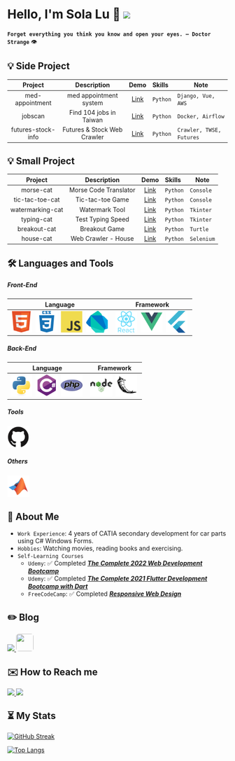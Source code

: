 # Hello, I'm Sola Lu 👋 ![](https://komarev.com/ghpvc/?username=yidti)
**```Forget everything you think you know and open your eyes. – Doctor Strange```** :eye:

## :bulb: Side Project 

| **Project**          |  **Description**            | **Demo**                                             | **Skills**       |**Note**
| :-------------------:|:---------------------------:|:---------------------------------------------------:| :----------------|----------
| med-appointment      | med appointment system      | [Link](https://github.com/Yidti/med-appointment)   | `Python`         | `Django, Vue, AWS`
| jobscan              | Find 104 jobs in Taiwan     | [Link](https://github.com/Yidti/jobscan)            | `Python`         | `Docker, Airflow`
| futures-stock-info   | Futures & Stock Web Crawler | [Link](https://github.com/Yidti/futures-stock-info) | `Python`         | `Crawler, TWSE, Futures`


## :bulb: Small Project 

| **Project**      |  **Description**            | **Demo**                                           | **Skills**       |**Note**
| :---------------:|:---------------------------:|:------------------------------------------------:  | :----------------|----------
| morse-cat        | Morse Code Translator       | [Link](https://github.com/Yidti/morse-cat)         | `Python`         | `Console`
| tic-tac-toe-cat  | Tic-tac-toe Game            | [Link](https://github.com/Yidti/tic-tac-toe-cat)   | `Python`         | `Console`
| watermarking-cat | Watermark Tool              | [Link](https://github.com/Yidti/watermarking-cat)  | `Python`         | `Tkinter`
| typing-cat       | Test Typing Speed           | [Link](https://github.com/Yidti/typing-cat)        | `Python`         | `Tkinter`
| breakout-cat     | Breakout Game               | [Link](https://github.com/Yidti/breakout-cat)      | `Python`         | `Turtle`
| house-cat        | Web Crawler - House         | [Link](https://github.com/Yidti/house-cat)         | `Python`         | `Selenium`


## :hammer_and_wrench: Languages and Tools

##### Front-End
<table border="0">
  <thead>
      <tr>
        <th>Language</th>
        <th>Framework</th>
      </tr>
  </thead>
  <tr>
    <td>
      <img src="https://github.com/devicons/devicon/blob/master/icons/html5/html5-original.svg" title="HTML5" alt="HTML" width="50" height="50"/>&nbsp;
      <img src="https://github.com/devicons/devicon/blob/master/icons/css3/css3-plain-wordmark.svg"  title="CSS3" alt="CSS" width="50" height="50"/>&nbsp;
      <img src="https://github.com/devicons/devicon/blob/master/icons/javascript/javascript-original.svg" title="JavaScript" alt="JavaScript" width="50" height="50"/>&nbsp;
      <img src="https://github.com/devicons/devicon/blob/master/icons/dart/dart-original.svg" title="Dart" alt="Dart" width="50" height="50"/>&nbsp;
    </td>
    <td>
      <img src="https://github.com/devicons/devicon/blob/master/icons/react/react-original-wordmark.svg" title="React" alt="React" width="50" height="50"/>&nbsp;
      <img src="https://github.com/devicons/devicon/blob/master/icons/vuejs/vuejs-original.svg" title="Vue" alt="Vue" width="50" height="50"/>&nbsp;
      <img src="https://github.com/devicons/devicon/blob/master/icons/flutter/flutter-original.svg" title="Flutter" alt="Flutter" width="50" height="50"/>&nbsp;
    </td>
  </tr>
</table>


##### Back-End

<table border="0">
  <thead>
      <tr>
        <th>Language</th>
        <th>Framework</th>
      </tr>
  </thead>
  <tr>
    <td>
      <img src="https://github.com/devicons/devicon/blob/master/icons/python/python-original.svg" title="Python" alt="Python" width="50" height="50">&nbsp;
      <img src="https://github.com/devicons/devicon/blob/master/icons/csharp/csharp-original.svg" title="Csharp" alt="Csharp" width="50" height="50">&nbsp;
      <img src="https://github.com/devicons/devicon/blob/master/icons/php/php-original.svg" title="PHP" alt="PHP" width="50" height="50">&nbsp;
    </td>
    <td>
      <img src="https://github.com/devicons/devicon/blob/master/icons/nodejs/nodejs-original-wordmark.svg" title="NodeJS" alt="NodeJS" width="50" height="50"/>&nbsp;
      <img src="https://github.com/devicons/devicon/blob/master/icons/flask/flask-original.svg" title="Flask" alt="Flask" width="50" height="50"/>&nbsp;
    </td>
    
  </tr>
</table>




##### Tools
<img src="https://github.com/devicons/devicon/blob/master/icons/github/github-original.svg" title="Github" alt="Github" width="50" height="50"/>&nbsp;
##### Others
<img src="https://github.com/devicons/devicon/blob/master/icons/matlab/matlab-original.svg" title="Matlab" alt="Matlab" width="50" height="50"/>&nbsp;


<!--  
  <img src="https://github.com/devicons/devicon/blob/master/icons/materialui/materialui-original.svg" title="Material UI" alt="Material UI" width="40" height="40"/>&nbsp;
  <img src="https://github.com/devicons/devicon/blob/master/icons/redux/redux-original.svg" title="Redux" alt="Redux " width="40" height="40"/>&nbsp;
  
  <img src="https://github.com/devicons/devicon/blob/master/icons/firebase/firebase-plain-wordmark.svg" title="Firebase" alt="Firebase" width="40" height="40"/>&nbsp;
  <img src="https://github.com/devicons/devicon/blob/master/icons/gatsby/gatsby-original.svg" title="Gatsby"  alt="Gatsby" width="40" height="40"/>&nbsp;
  <img src="https://github.com/devicons/devicon/blob/master/icons/mysql/mysql-original-wordmark.svg" title="MySQL"  alt="MySQL" width="40" height="40"/>&nbsp;
  <img src="https://github.com/devicons/devicon/blob/master/icons/amazonwebservices/amazonwebservices-plain-wordmark.svg" title="AWS" alt="AWS" width="40" height="40"/>&nbsp;
-->

## :baby: About Me
- `Work Experience`: 4 years of CATIA secondary development for car parts using C# Windows Forms.
- `Hobbies`: Watching movies, reading books and exercising.
- `Self-Learning Courses`
  - `Udemy`: ✅ Completed ***[The Complete 2022 Web Development Bootcamp](https://www.udemy.com/course/the-complete-web-development-bootcamp/)***
  - `Udemy`: ✅ Completed ***[The Complete 2021 Flutter Development Bootcamp with Dart](https://www.udemy.com/course/flutter-bootcamp-with-dart/)***
  - `FreeCodeCamp`: ✅ Completed ***[Responsive Web Design](https://www.freecodecamp.org/learn/2022/responsive-web-design/)***

## :pencil2: Blog
<a href="https://yidti.github.io/">
  <img src="https://img.shields.io/badge/Hugo-12100E?style=for-the-badge&logo=github&logoColor=white">
</a>


<a href="https://vocus.cc/salon/65d7fc92fd89780001d161ba/room/66d8629efd89780001991250">
  <img src="https://resize-image.vocus.cc/resize?norotation=true&quality=40&url=https%3A%2F%2Fimages.vocus.cc%2Fdac3ba82-d499-4713-b9e6-345490ca87d3.jpeg&width=400&sign=9CqsmtZuav5EMXkhMYWcMZt8XIW6nP6bCx7la8YvEmw" 
       style="width:40px; height:40px; object-fit:cover; border-radius:6px;">
</a>



## :envelope:	How to Reach me
<a href="https://www.linkedin.com/in/sola-lu-651a9113/">
  <img src="https://img.shields.io/badge/LinkedIn-0A66C2?style=for-the-badge&logo=LinkedIn&logoColor=white">
</a>
<a href="mailto:bonjour.luc@gmail.com">
  <img src="https://img.shields.io/badge/gmail-fafafa?style=for-the-badge&logo=Gmail&logoColor=#EA4335">
</a>

## :hourglass_flowing_sand:	My Stats

[![GitHub Streak](http://github-readme-streak-stats.herokuapp.com?user=yidti)](https://git.io/streak-stats)

[![Top Langs](https://github-readme-stats.vercel.app/api/top-langs/?username=yidti&langs_count=8&theme=vision-friendly-light)](https://github.com/anuraghazra/github-readme-stats)
